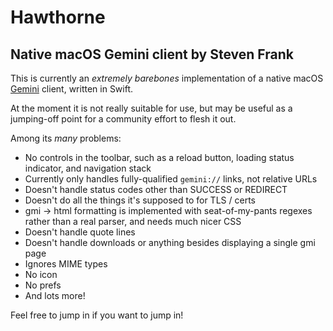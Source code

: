 # Hawthorne

## Native macOS Gemini client by Steven Frank

This is currently an _extremely barebones_ implementation of a native macOS [Gemini](https://gemini.circumlunar.space) client, written in Swift.

At the moment it is not really suitable for use, but may be useful as a jumping-off point for a community effort to flesh it out.

Among its _many_ problems:

- No controls in the toolbar, such as a reload button, loading status indicator, and navigation stack
- Currently only handles fully-qualified `gemini://` links, not relative URLs
- Doesn't handle status codes other than SUCCESS or REDIRECT
- Doesn't do all the things it's supposed to for TLS / certs
- gmi -> html formatting is implemented with seat-of-my-pants regexes rather than a real parser, and needs much nicer CSS
- Doesn't handle quote lines
- Doesn't handle downloads or anything besides displaying a single gmi page
- Ignores MIME types
- No icon
- No prefs
- And lots more!

Feel free to jump in if you want to jump in!
